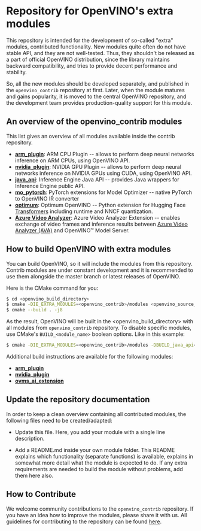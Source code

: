 # Repository for OpenVINO's extra modules

This repository is intended for the development of so-called "extra" modules, contributed functionality. New modules quite often do not have stable API, and they are not well-tested. Thus, they shouldn't be released as a part of official OpenVINO distribution, since the library maintains backward compatibility, and tries to provide decent performance and stability.

So, all the new modules should be developed separately, and published in the `openvino_contrib` repository at first. Later, when the module matures and gains popularity, it is moved to the central OpenVINO repository, and the development team provides production-quality support for this module.

## An overview of the openvino_contrib modules

This list gives an overview of all modules available inside the contrib repository.

* [**arm_plugin**](./modules/arm_plugin): ARM CPU Plugin -- allows to perform deep neural networks inference on ARM CPUs, using OpenVINO API.
* [**nvidia_plugin**](./modules/nvidia_plugin): NVIDIA GPU Plugin -- allows to perform deep neural networks inference on NVIDIA GPUs using CUDA, using OpenVINO API.
* [**java_api**](./modules/java_api): Inference Engine Java API -- provides Java wrappers for Inference Engine public API.
* [**mo_pytorch**](./modules/mo_pytorch): PyTorch extensions for Model Optimizer -- native PyTorch to OpenVINO IR converter
* [**optimum**](./modules/optimum): Optimum OpenVINO -- Python extension for Hugging Face [Transformers](https://github.com/huggingface/transformers) including runtime and NNCF quantization.
* [**Azure Video Analyzer**](./modules/ovms_ai_extension/): Azure Video Analyzer Extension -- enables exchange of video frames and inference results between [Azure Video Analyzer (AVA)](https://docs.microsoft.com/en-us/azure/azure-video-analyzer/video-analyzer-docs/overview) and OpenVINO™ Model Server.

## How to build OpenVINO with extra modules
You can build OpenVINO, so it will include the modules from this repository. Contrib modules are under constant development and it is recommended to use them alongside the master branch or latest releases of OpenVINO.

Here is the CMake command for you:

```sh
$ cd <openvino_build_directory>
$ cmake -DIE_EXTRA_MODULES=<openvino_contrib>/modules <openvino_source_directory>
$ cmake --build . -j8
```

As the result, OpenVINO will be built in the <openvino_build_directory> with all modules from `openvino_contrib` repository. To disable specific modules, use CMake's `BUILD_<module_name>` boolean options. Like in this example:

```sh
$ cmake -DIE_EXTRA_MODULES=<openvino_contrib>/modules -DBUILD_java_api=OFF <openvino_source_directory>
```

Additional build instructions are available for the following modules:

* [**arm_plugin**](./modules/arm_plugin/README.md)
* [**nvidia_plugin**](./modules/nvidia_plugin/README.md)
* [**ovms_ai_extension**](./modules/ovms_ai_extension/README.md)

## Update the repository documentation
In order to keep a clean overview containing all contributed modules, the following files need to be created/adapted:

* Update this file. Here, you add your module with a single line description.

* Add a README.md inside your own module folder. This README explains which functionality (separate functions) is available, explains in somewhat more detail what the module is expected to do. If any extra requirements are needed to build the module without problems, add them here also.

## How to Contribute

We welcome community contributions to the `openvino_contrib` repository. If you have an idea how to improve the modules, please share it with us.
All guidelines for contributing to the repository can be found [here](CONTRIBUTING.md).
